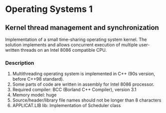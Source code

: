 # Operating Systems 1

## Kernel thread management and synchronization

Implementation of a small time-sharing operating system kernel. The solution implements and allows concurrent execution of multiple user-written threads on an Intel 8086 compatible CPU.

### Description
  1. Multithreading operating system is implemented in C++ (90s version, before C++98 standard). 
  2. Some parts of code are written in assembly for Intel 8086 processor.
  3. Required compiler: BCC (Borland C++ Compiler), version 3.1
  4. Memory model: huge
  5. Source/header/library file names should not be longer than 8 characters
  6. APPLICAT.LIB lib: Implementation of Scheduler class
